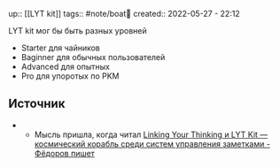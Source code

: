 up:: [[LYT kit]]
tags:: #note/boat🚤
created:: 2022-05-27 - 22:12

LYT kit мог бы быть разных уровней

- Starter для чайников
- Baginner для обычных пользователей
- Advanced для опытных
- Pro для упоротых по PKM

## Источник
- - Мысль пришла, когда читал [Linking Your Thinking и LYT Kit — космический корабль среди систем управления заметками - Фёдоров пишет](https://fedorovpishet.ru/lyt/)